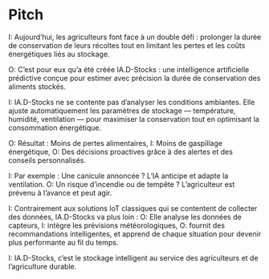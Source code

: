 # Pitch
I: Aujourd’hui, les agriculteurs font face à un double défi : prolonger la durée de conservation de leurs récoltes tout en limitant les pertes et les coûts énergétiques liés au stockage.

O: C’est pour eux qu’a été créée IA.D-Stocks :
une intelligence artificielle prédictive conçue pour estimer avec précision la durée de conservation des aliments stockés.

I: IA.D-Stocks ne se contente pas d’analyser les conditions ambiantes.
Elle ajuste automatiquement les paramètres de stockage — température, humidité, ventilation — pour maximiser la conservation tout en optimisant la consommation énergétique.

O: Résultat :
Moins de pertes alimentaires,
I: Moins de gaspillage énergétique,
O: Des décisions proactives grâce à des alertes et des conseils personnalisés.

I: Par exemple :
Une canicule annoncée ? L’IA anticipe et adapte la ventilation.
O: Un risque d’incendie ou de tempête ? L’agriculteur est prévenu à l’avance et peut agir.

I: Contrairement aux solutions IoT classiques qui se contentent de collecter des données,
IA.D-Stocks va plus loin :
O: Elle analyse les données de capteurs,
I: intègre les prévisions météorologiques,
O: fournit des recommandations intelligentes, et
apprend de chaque situation pour devenir plus performante au fil du temps.

I: IA.D-Stocks, c’est le stockage intelligent au service des agriculteurs et de l’agriculture durable.

